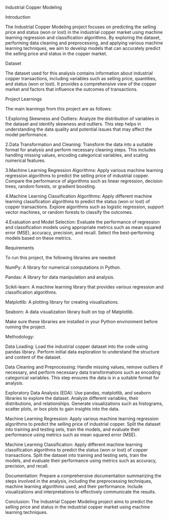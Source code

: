 Industrial Copper Modeling

Introduction

The Industrial Copper Modeling project focuses on predicting the selling price and status (won or lost) in the industrial copper market using machine learning regression and classification algorithms. By exploring the dataset, performing data cleaning and preprocessing, and applying various machine learning techniques, we aim to develop models that can accurately predict the selling price and status in the copper market.

Dataset

The dataset used for this analysis contains information about industrial copper transactions, including variables such as selling price, quantities, and status (won or lost). It provides a comprehensive view of the copper market and factors that influence the outcomes of transactions.

Project Learnings

The main learnings from this project are as follows:

1.Exploring Skewness and Outliers: Analyze the distribution of variables in the dataset and identify skewness and outliers. This step helps in understanding the data quality and potential issues that may affect the model performance.

2.Data Transformation and Cleaning: Transform the data into a suitable format for analysis and perform necessary cleaning steps. This includes handling missing values, encoding categorical variables, and scaling numerical features.

3.Machine Learning Regression Algorithms: Apply various machine learning regression algorithms to predict the selling price of industrial copper. Compare the performance of algorithms such as linear regression, decision trees, random forests, or gradient boosting.

4.Machine Learning Classification Algorithms: Apply different machine learning classification algorithms to predict the status (won or lost) of copper transactions. Explore algorithms such as logistic regression, support vector machines, or random forests to classify the outcomes.

4.Evaluation and Model Selection: Evaluate the performance of regression and classification models using appropriate metrics such as mean squared error (MSE), accuracy, precision, and recall. Select the best-performing models based on these metrics.

Requirements

To run this project, the following libraries are needed:

NumPy: A library for numerical computations in Python.

Pandas: A library for data manipulation and analysis.

Scikit-learn: A machine learning library that provides various regression and classification algorithms.

Matplotlib: A plotting library for creating visualizations.

Seaborn: A data visualization library built on top of Matplotlib.

Make sure these libraries are installed in your Python environment before running the project.

Methodology:

Data Loading: Load the industrial copper dataset into the code using pandas library. Perform initial data exploration to understand the structure and content of the dataset.

Data Cleaning and Preprocessing: Handle missing values, remove outliers if necessary, and perform necessary data transformations such as encoding categorical variables. This step ensures the data is in a suitable format for analysis.

Exploratory Data Analysis (EDA): Use pandas, matplotlib, and seaborn libraries to explore the dataset. Analyze different variables, their distributions, and relationships. Generate visualizations such as histograms, scatter plots, or box plots to gain insights into the data.

Machine Learning Regression: Apply various machine learning regression algorithms to predict the selling price of industrial copper. Split the dataset into training and testing sets, train the models, and evaluate their performance using metrics such as mean squared error (MSE).

Machine Learning Classification: Apply different machine learning classification algorithms to predict the status (won or lost) of copper transactions. Split the dataset into training and testing sets, train the models, and evaluate their performance using metrics such as accuracy, precision, and recall.

Documentation: Prepare a comprehensive documentation summarizing the steps involved in the analysis, including the preprocessing techniques, machine learning algorithms used, and their performance. Include visualizations and interpretations to effectively communicate the results.

Conclusion:
The Industrial Copper Modeling project aims to predict the selling price and status in the industrial copper market using machine learning techniques.
